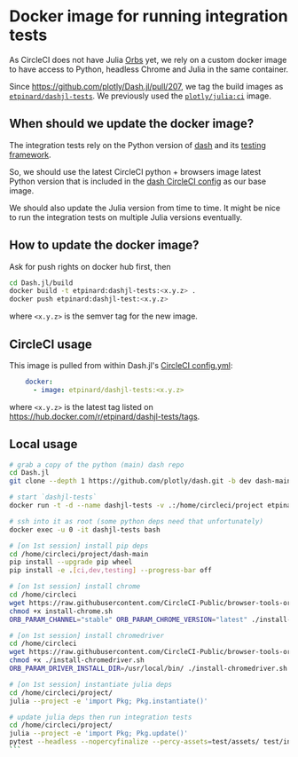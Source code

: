 # Docker image for running integration tests

As CircleCI does not have Julia [Orbs](https://circleci.com/orbs/) yet, we rely
on a custom docker image to have access to Python, headless Chrome and Julia
in the same container.

Since <https://github.com/plotly/Dash.jl/pull/207>, we tag the build images
as [`etpinard/dashjl-tests`](https://hub.docker.com/r/etpinard/dashjl-tests). We
previously used the [`plotly/julia:ci`](https://hub.docker.com/r/plotly/julia/tags) image.

## When should we update the docker image?

The integration tests rely on the Python version of [dash](https://github.com/plotly/dash)
and its [testing framework](https://github.com/plotly/dash/tree/dev/dash/testing).

So, we should use the latest CircleCI python + browsers image latest Python version
that is included in the [dash CircleCI config](https://github.com/plotly/dash/blob/dev/.circleci/config.yml)
as our base image.

We should also update the Julia version from time to time. It might be nice to
run the integration tests on multiple Julia versions eventually.

## How to update the docker image?

Ask for push rights on docker hub first, then

```sh
cd Dash.jl/build
docker build -t etpinard:dashjl-tests:<x.y.z> .
docker push etpinard:dashjl-test:<x.y.z>
```

where `<x.y.z>` is the semver tag for the new image.

## CircleCI usage

This image is pulled from within Dash.jl's [CircleCI config.yml](../.circleci/config.yml):

```yaml
    docker:
      - image: etpinard/dashjl-tests:<x.y.z>
```

where `<x.y.z>` is the latest tag listed on <https://hub.docker.com/r/etpinard/dashjl-tests/tags>.

## Local usage

````sh
# grab a copy of the python (main) dash repo
cd Dash.jl
git clone --depth 1 https://github.com/plotly/dash.git -b dev dash-main

# start `dashjl-tests`
docker run -t -d --name dashjl-tests -v .:/home/circleci/project etpinard/dashjl-tests:<x.y.z>

# ssh into it as root (some python deps need that unfortunately)
docker exec -u 0 -it dashjl-tests bash

# [on 1st session] install pip deps
cd /home/circleci/project/dash-main
pip install --upgrade pip wheel
pip install -e .[ci,dev,testing] --progress-bar off

# [on 1st session] install chrome
cd /home/circleci
wget https://raw.githubusercontent.com/CircleCI-Public/browser-tools-orb/main/src/scripts/install-chrome.sh
chmod +x install-chrome.sh
ORB_PARAM_CHANNEL="stable" ORB_PARAM_CHROME_VERSION="latest" ./install-chrome.sh

# [on 1st session] install chromedriver
cd /home/circleci
wget https://raw.githubusercontent.com/CircleCI-Public/browser-tools-orb/main/src/scripts/install-chromedriver.sh
chmod +x ./install-chromedriver.sh
ORB_PARAM_DRIVER_INSTALL_DIR=/usr/local/bin/ ./install-chromedriver.sh

# [on 1st session] instantiate julia deps
cd /home/circleci/project/
julia --project -e 'import Pkg; Pkg.instantiate()'

# update julia deps then run integration tests
cd /home/circleci/project/
julia --project -e 'import Pkg; Pkg.update()'
pytest --headless --nopercyfinalize --percy-assets=test/assets/ test/integration/
```

